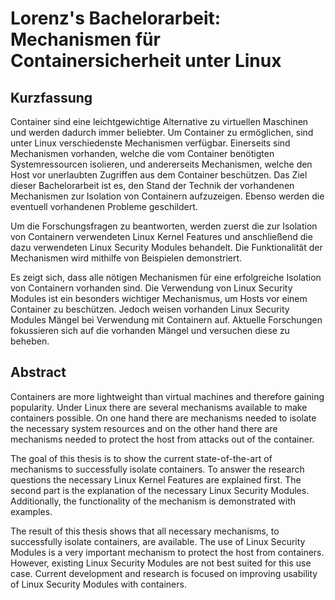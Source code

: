 # Lorenz's Bachelorarbeit: Mechanismen für Containersicherheit unter Linux

## Kurzfassung
Container sind eine leichtgewichtige Alternative zu virtuellen Maschinen und
werden dadurch immer beliebter. Um Container zu ermöglichen, sind unter Linux
verschiedenste Mechanismen verfügbar. Einerseits sind Mechanismen vorhanden,
welche die vom Container benötigten Systemressourcen isolieren, und
andererseits Mechanismen, welche den Host vor unerlaubten Zugriffen aus dem Container
beschützen. Das Ziel dieser Bachelorarbeit ist es, den Stand der Technik der
vorhandenen Mechanismen zur Isolation von Containern aufzuzeigen. Ebenso werden
die eventuell vorhandenen Probleme geschildert.

Um die Forschungsfragen zu beantworten, werden zuerst die zur Isolation von
Containern verwendeten Linux Kernel Features und anschließend die dazu
verwendeten Linux Security Modules behandelt. Die Funktionalität der
Mechanismen wird mithilfe von Beispielen demonstriert.

Es zeigt sich, dass alle nötigen Mechanismen für eine erfolgreiche Isolation
von Containern vorhanden sind. Die Verwendung von Linux Security Modules ist
ein besonders wichtiger Mechanismus, um Hosts vor einem Container zu
beschützen. Jedoch weisen vorhanden Linux Security Modules Mängel bei
Verwendung mit Containern auf. Aktuelle Forschungen fokussieren sich auf die
vorhanden Mängel und versuchen diese zu beheben.


## Abstract
Containers are more lightweight than virtual machines and therefore gaining
popularity. Under Linux there are several mechanisms available to make
containers possible. On one hand there are mechanisms needed to isolate the
necessary system resources and on the other hand there are mechanisms needed to
protect the host from attacks out of the container. 

The goal of this thesis is to show the current state-of-the-art of mechanisms
to successfully isolate containers. To answer the research questions the
necessary Linux Kernel Features are explained first. The second part is the
explanation of the necessary Linux Security Modules. Additionally, the
functionality of the mechanism is demonstrated with examples.

The result of this thesis shows that all necessary mechanisms, to successfully
isolate containers, are available. The use of Linux Security Modules is a very
important mechanism to protect the host from containers. However, existing
Linux Security Modules are not best suited for this use case. Current
development and research is focused on improving usability of Linux Security
Modules with containers.
